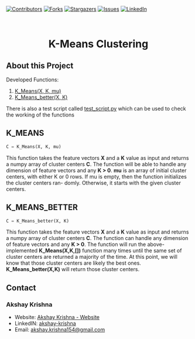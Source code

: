 [![Contributors][contributors-shield]][contributors-url]
[![Forks][forks-shield]][forks-url]
[![Stargazers][stars-shield]][stars-url]
[![Issues][issues-shield]][issues-url]
[![LinkedIn][linkedin-shield]][linkedin-url]

<br />
<h1 align="center">K-Means Clustering</h1>

## About this Project
Developed Functions:
1. [K_Means(X, K, mu)](#k_means)
2. [K_Means_better(X, K)](#k_means_better)

There is also a test script called [test_script.py](#test_script) which can be used to check the working of the functions

## K_MEANS

```python
C = K_Means(X, K, mu)
```

This function takes the feature vectors **X** and a **K** value as input and returns a numpy array of cluster centers **C**. The function will be able to handle any dimension of feature vectors and any **K > 0**. **mu** is an array of initial cluster centers, with either K or 0 rows. If mu is empty, then the function initializes the cluster centers ran-
domly. Otherwise, it starts with the given cluster centers.


## K_MEANS_BETTER

```python
C = K_Means_better(X, K)
```

This function takes the feature vectors **X** and a **K** value as input and returns a numpy array of cluster centers **C**. The function can handle any dimension of feature vectors and any **K > 0**. The function will run the above-implemented **K_Means(X,K,[])** function many times until the same set of cluster centers are returned a majority of the time. At this point, we will know that those cluster centers are likely the best ones. **K_Means_better(X,K)** will return those cluster centers.


## Contact

### Akshay Krishna

-  Website: [Akshay Krishna - Website](https://about.me/akrishna/)
-  LinkedIN: [akshay-krishna](https://www.linkedin.com/in/akshay-krishna-ak)
-  Email: [akshay.krishna154@gmail.com](mailto:akshay.krishna154@gmail.com)

[contributors-shield]: https://img.shields.io/github/contributors/saberzuko/MachineLearningAlgorithms.svg?style=flat-square
[contributors-url]: https://github.com/saberzuko/MachineLearningAlgorithms/graphs/contributors
[forks-shield]: https://img.shields.io/github/forks/saberzuko/MachineLearningAlgorithms.svg?style=flat-square
[forks-url]: https://github.com/saberzuko/MachineLearningAlgorithms/network/members
[stars-shield]: https://img.shields.io/github/stars/saberzuko/MachineLearningAlgorithms.svg?style=flat-square
[stars-url]: https://github.com/saberzuko/MachineLearningAlgorithms/stargazers
[issues-shield]: https://img.shields.io/github/issues/saberzuko/MachineLearningAlgorithms.svg?style=flat-square
[issues-url]: https://github.com/saberzuko/MachineLearningAlgorithms/issues
[linkedin-shield]: https://img.shields.io/badge/-LinkedIn-black.svg?style=flat-square&logo=linkedin&colorB=555
[linkedin-url]: https://linkedin.com/in/akshay-krishna-ak/
[test_script]: https://github.com/saberzuko/MachineLearningAlgorithms/blob/master/KMeansClustering/test_script.py